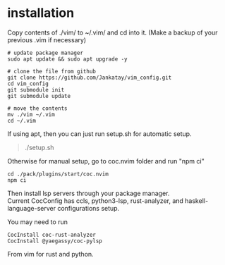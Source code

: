 # installation

Copy contents of ./vim/ to ~/.vim/ and cd into it. (Make a backup of your previous .vim if necessary)
```
# update package manager
sudo apt update && sudo apt upgrade -y

# clone the file from github
git clone https://github.com/Jankatay/vim_config.git
cd vim_config 
git submodule init
git submodule update

# move the contents
mv ./vim ~/.vim
cd ~/.vim
```

If using apt, then you can just run setup.sh for automatic setup.
> ./setup.sh

Otherwise for manual setup, go to coc.nvim folder and run "npm ci"
```
cd ./pack/plugins/start/coc.nvim
npm ci
```
Then install lsp servers through your package manager.  
Current CocConfig has ccls, python3-lsp, rust-analyzer, and haskell-language-server configurations setup.  

You may need to run 
```
CocInstall coc-rust-analyzer 
CocInstall @yaegassy/coc-pylsp
```

From vim for rust and python.
